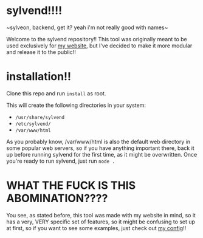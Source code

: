 # sylvend!!!!

~sylveon, backend, get it? yeah i'm not really good with names~

Welcome to the sylvend repository!! This tool was originally meant to be used exclusively for [my website](https://www.papaproductions.cc), but I've decided to make it more modular and release it to the public!!

# installation!!

Clone this repo and run `install` as root.

This will create the following directories in your system:

- `/usr/share/sylvend`
- `/etc/sylvend/`
- `/var/www/html`

As you probably know, /var/www/html is also the default web directory in some popular web servers, so if you have anything important there, back it up before running sylvend for the first time, as it might be overwritten. Once you're ready to run sylvend, just run `node .`

# WHAT THE FUCK IS THIS ABOMINATION????

You see, as stated before, this tool was made with my website in mind, so it has a very, VERY specific set of features, so it might be confusing to set up at first, so if you want to see some examples, just check out [my config](https://github.com/papaproductions/website)!!
